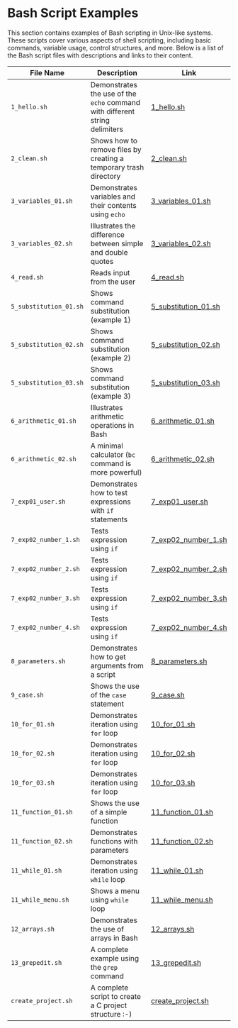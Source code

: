 # Bash Script Examples

This section contains examples of Bash scripting in Unix-like systems. These scripts cover various aspects of shell scripting, including basic commands, variable usage, control structures, and more. Below is a list of the Bash script files with descriptions and links to their content.

| File Name             | Description                                                               | Link |
|-----------------------|---------------------------------------------------------------------------|------|
| `1_hello.sh`            | Demonstrates the use of the `echo` command with different string delimiters | [1_hello.sh](https://github.com/alainlebret/os/blob/master/exemplier/2_shell/1_hello.sh) |
| `2_clean.sh`            | Shows how to remove files by creating a temporary trash directory         | [2_clean.sh](https://github.com/alainlebret/os/blob/master/exemplier/2_shell/2_clean.sh) |
| `3_variables_01.sh`     | Demonstrates variables and their contents using `echo`                      | [3_variables_01.sh](https://github.com/alainlebret/os/blob/master/exemplier/2_shell/3_variables_01.sh) |
| `3_variables_02.sh`     | Illustrates the difference between simple and double quotes               | [3_variables_02.sh](https://github.com/alainlebret/os/blob/master/exemplier/2_shell/3_variables_02.sh) |
| `4_read.sh`             | Reads input from the user                                                 | [4_read.sh](https://github.com/alainlebret/os/blob/master/exemplier/2_shell/4_read.sh) |
| `5_substitution_01.sh`  | Shows command substitution (example 1)                                    | [5_substitution_01.sh](https://github.com/alainlebret/os/blob/master/exemplier/2_shell/5_substitution_01.sh) |
| `5_substitution_02.sh`  | Shows command substitution (example 2)                                    | [5_substitution_02.sh](https://github.com/alainlebret/os/blob/master/exemplier/2_shell/5_substitution_02.sh) |
| `5_substitution_03.sh`  | Shows command substitution (example 3)                                    | [5_substitution_03.sh](https://github.com/alainlebret/os/blob/master/exemplier/2_shell/5_substitution_03.sh) |
| `6_arithmetic_01.sh`    | Illustrates arithmetic operations in Bash                                 | [6_arithmetic_01.sh](https://github.com/alainlebret/os/blob/master/exemplier/2_shell/6_arithmetic_01.sh) |
| `6_arithmetic_02.sh`    | A minimal calculator (`bc` command is more powerful)                      | [6_arithmetic_02.sh](https://github.com/alainlebret/os/blob/master/exemplier/2_shell/6_arithmetic_02.sh) |
| `7_exp01_user.sh`       | Demonstrates how to test expressions with `if` statements                 | [7_exp01_user.sh](https://github.com/alainlebret/os/blob/master/exemplier/2_shell/7_exp01_user.sh) |
| `7_exp02_number_1.sh`   | Tests expression using `if`                                               | [7_exp02_number_1.sh](https://github.com/alainlebret/os/blob/master/exemplier/2_shell/7_exp02_number_1.sh) |
| `7_exp02_number_2.sh`   | Tests expression using `if`                                               | [7_exp02_number_2.sh](https://github.com/alainlebret/os/blob/master/exemplier/2_shell/7_exp02_number_2.sh) |
| `7_exp02_number_3.sh`   | Tests expression using `if`                                               | [7_exp02_number_3.sh](https://github.com/alainlebret/os/blob/master/exemplier/2_shell/7_exp02_number_3.sh) |
| `7_exp02_number_4.sh`   | Tests expression using `if`                                               | [7_exp02_number_4.sh](https://github.com/alainlebret/os/blob/master/exemplier/2_shell/7_exp02_number_4.sh) |
| `8_parameters.sh`       | Demonstrates how to get arguments from a script                           | [8_parameters.sh](https://github.com/alainlebret/os/blob/master/exemplier/2_shell/8_parameters.sh) |
| `9_case.sh`             | Shows the use of the `case` statement                                     | [9_case.sh](https://github.com/alainlebret/os/blob/master/exemplier/2_shell/9_case.sh) |
| `10_for_01.sh`          | Demonstrates iteration using `for` loop                                   | [10_for_01.sh](https://github.com/alainlebret/os/blob/master/exemplier/2_shell/10_for_01.sh) |
| `10_for_02.sh`          | Demonstrates iteration using `for` loop                                   | [10_for_02.sh](https://github.com/alainlebret/os/blob/master/exemplier/2_shell/10_for_02.sh) |
| `10_for_03.sh`          | Demonstrates iteration using `for` loop                                   | [10_for_03.sh](https://github.com/alainlebret/os/blob/master/exemplier/2_shell/10_for_03.sh) |
| `11_function_01.sh`     | Shows the use of a simple function                                        | [11_function_01.sh](https://github.com/alainlebret/os/blob/master/exemplier/2_shell/11_function_01.sh) |
| `11_function_02.sh`     | Demonstrates functions with parameters                                    | [11_function_02.sh](https://github.com/alainlebret/os/blob/master/exemplier/2_shell/11_function_02.sh) |
| `11_while_01.sh`        | Demonstrates iteration using `while` loop                                 | [11_while_01.sh](https://github.com/alainlebret/os/blob/master/exemplier/2_shell/11_while_01.sh) |
| `11_while_menu.sh`      | Shows a menu using `while` loop                                           | [11_while_menu.sh](https://github.com/alainlebret/os/blob/master/exemplier/2_shell/11_while_menu.sh) |
| `12_arrays.sh`          | Demonstrates the use of arrays in Bash                                    | [12_arrays.sh](https://github.com/alainlebret/os/blob/master/exemplier/2_shell/12_arrays.sh) |
| `13_grepedit.sh`        | A complete example using the `grep` command                               | [13_grepedit.sh](https://github.com/alainlebret/os/blob/master/exemplier/2_shell/13_grepedit.sh) |
| `create_project.sh`     | A complete script to create a C project structure :-)                     | [create_project.sh](https://github.com/alainlebret/os/blob/master/exemplier/2_shell/create_project.sh) |
